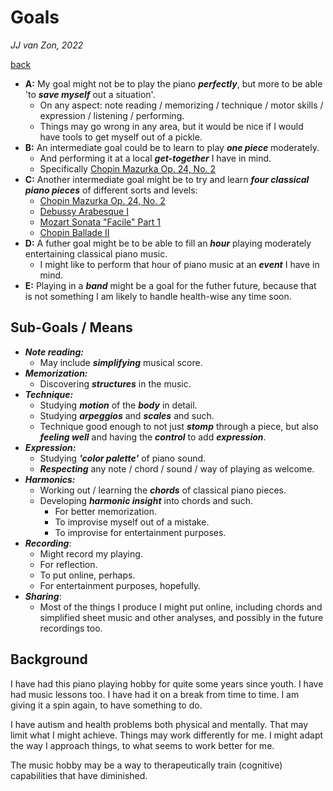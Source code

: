 Goals
=====

*JJ van Zon, 2022*

[back](./)

- __A:__ My goal might not be to play the piano ***perfectly***, but more to be able 'to ***save myself*** out a situation'.
    - On any aspect: note reading / memorizing / technique / motor skills / expression / listening / performing.
    - Things may go wrong in any area, but it would be nice if I would have tools to get myself out of a pickle.
- __B:__ An intermediate goal could be to learn to play ***one piece*** moderately.
    - And performing it at a local ***get-together*** I have in mind.
    - Specifically [Chopin Mazurka Op. 24, No. 2](chopin-mazurka-op-24-no-2)
- __C:__ Another intermediate goal might be to try and learn ***four classical piano pieces*** of different sorts and levels:
    - [Chopin Mazurka Op. 24, No. 2](chopin-mazurka-op-24-no-2)
    - [Debussy Arabesque Ⅰ](debussy-arabesque-1)
    - [Mozart Sonata "Facile" Part 1](mozart-sonata-facile-part-1-practice-schema.md)
    - [Chopin Ballade Ⅱ](chopin-ballade-2)
- __D:__ A futher goal might be to be able to fill an ***hour*** playing moderately entertaining classical piano music.
    - I might like to perform that hour of piano music at an ***event*** I have in mind.
- __E:__ Playing in a ***band*** might be a goal for the futher future, because that is not something I am likely to handle health-wise any time soon.

Sub-Goals / Means
-----------------

- ***Note reading:***
    - May include ***simplifying*** musical score.
- ***Memorization:***
    - Discovering ***structures*** in the music.
- ***Technique:***
    - Studying ***motion*** of the ***body*** in detail.
    - Studying ***arpeggios*** and ***scales*** and such.
    - Technique good enough to not just ***stomp*** through a piece, but also ***feeling well*** and having the ***control*** to add ***expression***.
- ***Expression:***
    - Studying ***'color palette'*** of piano sound.
    - ***Respecting*** any note / chord / sound / way of playing as welcome.
- ***Harmonics:***
    - Working out / learning the ***chords*** of classical piano pieces.
    - Developing ***harmonic insight*** into chords and such.
        - For better memorization.
        - To improvise myself out of a mistake.
        - To improvise for entertainment purposes.
- ***Recording***:
    - Might record my playing.
    - For reflection.
    - To put online, perhaps.
    - For entertainment purposes, hopefully.
- ***Sharing***:
    - Most of the things I produce I might put online, including chords and simplified sheet music and other analyses, and possibly in the future recordings too.

Background
----------

I have had this piano playing hobby for quite some years since youth. I have had music lessons too. I have had it on a break from time to time. I am giving it a spin again, to have something to do.

I have autism and health problems both physical and mentally. That may limit what I might achieve. Things may work differently for me. I might adapt the way I approach things, to what seems to work better for me.

The music hobby may be a way to therapeutically train (cognitive) capabilities that have diminished.